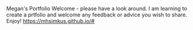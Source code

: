 Megan's Portfolio
Welcome - please have a look around.  I am learning to create a prtfolio and welcome any feedback or advice you wish to share.  Enjoy! 
https://mhsimkus.github.io/#
